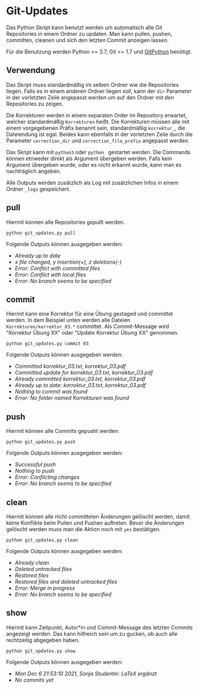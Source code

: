# Git-Updates

Das Python Skript kann benutzt werden um automatisch alle Git Repositories in einem Ordner zu updaten. Man kann pullen, pushen, committen, cleanen und sich den letzten Commit anzeigen lassen.

Für die Benutzung werden Python >= 3.7, Git >= 1.7 und [GitPython](https://gitpython.readthedocs.io/en/stable/intro.html#installing-gitpython) benötigt.

## Verwendung

Das Skript muss standardmäßig im selben Ordner wie die Repositories liegen. Falls es in einem anderen Ordner liegen soll, kann der `dir` Parameter in der vorletzten Zeile angepasst werden um auf den Ordner mit den Repositories zu zeigen.

Die Korrekturen werden in einem separaten Order im Repository erwartet, welcher standardmäßig `Korrekturen` heißt. Die Korrekturen müssen alle mit einem vorgegebenen Präfix benannt sein, standardmäßig `korrektur_`, die Dateiendung ist egal. Beides kann ebenfalls in der vorletzten Zeile durch die Parameter `correction_dir` und `correction_file_prefix` angepasst werden.

Das Skript kann mit `python3` oder `python ` gestartet werden. Die Commands können etnweder direkt als Argument übergeben werden. Falls kein Argument übergeben wurde, oder es nicht erkannt wurde, kann man es nachträglich angeben.

Alle Outputs werden zusätzlich als Log mit zusätzlichen Infos in einem Ordner `_logs` gespeichert.

## pull

Hiermit können alle Repositories gepullt werden.

````
python git_updates.py pull
````

Folgende Outputs können ausgegeben werden:
- *Already up to date*
- *x file changed, y insertion(+), z deletions(-)*
- *Error: Conflict with committed files*
- *Error: Conflict with local files*
- *Error: No branch seems to be specified*

## commit

Hiermit kann eine Korrektur für eine Übung gestaged und committet werden. In dem Beispiel unten werden alle Dateien `Korrekturen/korrektur_03.*` committet. Als Commit-Message wird "Korrektur Übung XX" oder "Update Korrektur Übung XX" genommen.

````
python git_updates.py commit 03
````

Folgende Outputs können ausgegeben werden:

- *Committed korrektur_03.txt, korrektur_03.pdf*
- *Committed update for korrektur_03.txt, korrektur_03.pdf*
- *Already committed korrektur_03.txt, korrektur_03.pdf*
- *Already up to date: korrektur_03.txt, korrektur_03.pdf*
- *Nothing to commit was found*
- *Error: No folder named Korrekturen was found*

## push

Hiermit können alle Commits gepusht werden.

````
python git_updates.py push
````

Folgende Outputs können ausgegeben werden:

- *Successful push*
- *Nothing to push*
- *Error: Conflicting changes*
- *Error: No branch seems to be specified*

## clean

Hiermit können alle nicht committeten Änderungen gelöscht werden, damit keine Konflikte beim Pullen und Pushen auftreten. Bevor die Änderungen gelöscht werden muss man die Aktion noch mit  `yes` bestätigen.

````
python git_updates.py clean
````

Folgende Outputs können ausgegeben werden:

- *Already clean*
- *Deleted untracked files*
- *Restored files*
- *Restored files and deleted untracked files*
- *Error: Merge in progress*
- *Error: No branch seems to be specified*

## show

Hiermit kann Zeitpunkt, Autor*in und Commit-Message des letzten Commits angezeigt werden. Das kann hilfreich sein um zu gucken, ob auch alle rechtzeitig abgegeben haben.

````
python git_updates.py show
````

Folgende Outputs können ausgegeben werden:

- *Mon Dec 6 21:53:10 2021, Sonja Studentin: LaTeX ergänzt*
- *No commits yet*
